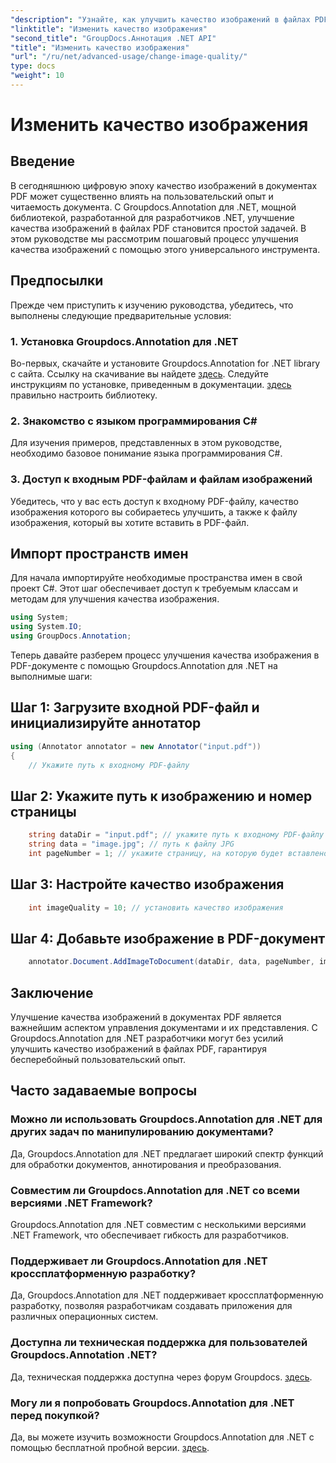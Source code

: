 ```yaml
---
"description": "Узнайте, как улучшить качество изображений в файлах PDF с помощью Groupdocs.Annotation для .NET. Следуйте нашему пошаговому руководству."
"linktitle": "Изменить качество изображения"
"second_title": "GroupDocs.Аннотация .NET API"
"title": "Изменить качество изображения"
"url": "/ru/net/advanced-usage/change-image-quality/"
type: docs
"weight": 10
---
```


# Изменить качество изображения

## Введение
В сегодняшнюю цифровую эпоху качество изображений в документах PDF может существенно влиять на пользовательский опыт и читаемость документа. С Groupdocs.Annotation для .NET, мощной библиотекой, разработанной для разработчиков .NET, улучшение качества изображений в файлах PDF становится простой задачей. В этом руководстве мы рассмотрим пошаговый процесс улучшения качества изображений с помощью этого универсального инструмента.
## Предпосылки
Прежде чем приступить к изучению руководства, убедитесь, что выполнены следующие предварительные условия:
### 1. Установка Groupdocs.Annotation для .NET
Во-первых, скачайте и установите Groupdocs.Annotation for .NET library с сайта. Ссылку на скачивание вы найдете [здесь](https://releases.groupdocs.com/annotation/net/). Следуйте инструкциям по установке, приведенным в документации. [здесь](https://tutorials.groupdocs.com/annotation/net/) правильно настроить библиотеку.
### 2. Знакомство с языком программирования C#
Для изучения примеров, представленных в этом руководстве, необходимо базовое понимание языка программирования C#.
### 3. Доступ к входным PDF-файлам и файлам изображений
Убедитесь, что у вас есть доступ к входному PDF-файлу, качество изображения которого вы собираетесь улучшить, а также к файлу изображения, который вы хотите вставить в PDF-файл.

## Импорт пространств имен
Для начала импортируйте необходимые пространства имен в свой проект C#. Этот шаг обеспечивает доступ к требуемым классам и методам для улучшения качества изображения.

```csharp
using System;
using System.IO;
using GroupDocs.Annotation;
```

Теперь давайте разберем процесс улучшения качества изображения в PDF-документе с помощью Groupdocs.Annotation для .NET на выполнимые шаги:
## Шаг 1: Загрузите входной PDF-файл и инициализируйте аннотатор
```csharp
using (Annotator annotator = new Annotator("input.pdf"))
{
    // Укажите путь к входному PDF-файлу
```
## Шаг 2: Укажите путь к изображению и номер страницы
```csharp
    string dataDir = "input.pdf"; // укажите путь к входному PDF-файлу
    string data = "image.jpg"; // путь к файлу JPG
    int pageNumber = 1; // укажите страницу, на которую будет вставлено изображение
```
## Шаг 3: Настройте качество изображения
```csharp
    int imageQuality = 10; // установить качество изображения
```
## Шаг 4: Добавьте изображение в PDF-документ
```csharp
    annotator.Document.AddImageToDocument(dataDir, data, pageNumber, imageQuality);
```

## Заключение
Улучшение качества изображений в документах PDF является важнейшим аспектом управления документами и их представления. С Groupdocs.Annotation для .NET разработчики могут без усилий улучшить качество изображений в файлах PDF, гарантируя бесперебойный пользовательский опыт.
## Часто задаваемые вопросы
### Можно ли использовать Groupdocs.Annotation для .NET для других задач по манипулированию документами?
Да, Groupdocs.Annotation для .NET предлагает широкий спектр функций для обработки документов, аннотирования и преобразования.
### Совместим ли Groupdocs.Annotation для .NET со всеми версиями .NET Framework?
Groupdocs.Annotation для .NET совместим с несколькими версиями .NET Framework, что обеспечивает гибкость для разработчиков.
### Поддерживает ли Groupdocs.Annotation для .NET кроссплатформенную разработку?
Да, Groupdocs.Annotation для .NET поддерживает кроссплатформенную разработку, позволяя разработчикам создавать приложения для различных операционных систем.
### Доступна ли техническая поддержка для пользователей Groupdocs.Annotation .NET?
Да, техническая поддержка доступна через форум Groupdocs. [здесь](https://forum.groupdocs.com/c/annotation/10).
### Могу ли я попробовать Groupdocs.Annotation для .NET перед покупкой?
Да, вы можете изучить возможности Groupdocs.Annotation для .NET с помощью бесплатной пробной версии. [здесь](https://releases.groupdocs.com/).